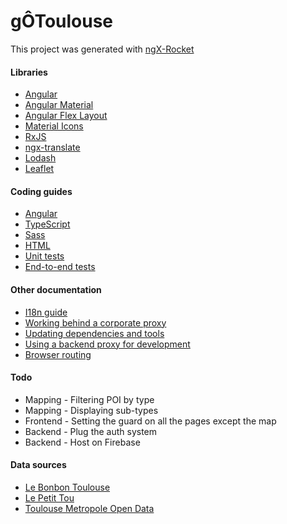 # gÔToulouse

This project was generated with [ngX-Rocket](https://github.com/ngx-rocket/generator-ngx-rocket/)


#### Libraries

- [Angular](https://angular.io)
- [Angular Material](https://material.angular.io)
- [Angular Flex Layout](https://github.com/angular/flex-layout)
- [Material Icons](https://material.io/icons/)
- [RxJS](http://reactivex.io/rxjs)
- [ngx-translate](https://github.com/ngx-translate/core)
- [Lodash](https://lodash.com)
- [Leaflet](https://leafletjs.com)

#### Coding guides

- [Angular](docs/coding-guides/angular.md)
- [TypeScript](docs/coding-guides/typescript.md)
- [Sass](docs/coding-guides/sass.md)
- [HTML](docs/coding-guides/html.md)
- [Unit tests](docs/coding-guides/unit-tests.md)
- [End-to-end tests](docs/coding-guides/e2e-tests.md)

#### Other documentation

- [I18n guide](docs/i18n.md)
- [Working behind a corporate proxy](docs/corporate-proxy.md)
- [Updating dependencies and tools](docs/updating.md)
- [Using a backend proxy for development](docs/backend-proxy.md)
- [Browser routing](docs/routing.md)

#### Todo
* Mapping - Filtering POI by type
* Mapping - Displaying sub-types
* Frontend - Setting the guard on all the pages except the map
* Backend - Plug the auth system
* Backend - Host on Firebase

#### Data sources
- [Le Bonbon Toulouse](https://www.lebonbon.fr/toulouse/)
- [Le Petit Tou](http://www.lepetittou.com/)
- [Toulouse Metropole Open Data](https://data.toulouse-metropole.fr)
